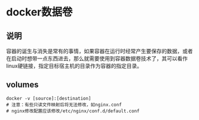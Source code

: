 # docker数据卷

## 说明
容器的诞生与消失是常有的事情，如果容器在运行时经常产生要保存的数据，或者在启动时想带一点东西进去，那么就需要使用到容器数据卷技术了，其可以看作linux硬链接，指定目标宿主机的目录作为容器的指定目录。

## volumes
```shell
docker -v [source]:[destination]
# 注意：有些只读文件映射后将无法修改，如nginx.conf
# nginx修改配置应该修改/etc/nginx/conf.d/default.conf
```